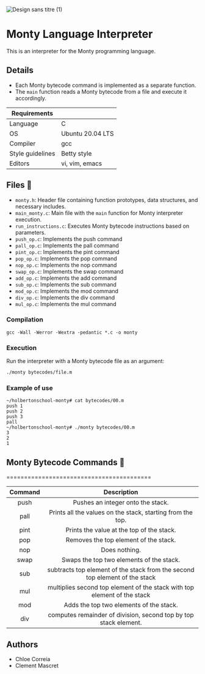 ![Design sans titre (1)](https://github.com/chloe0524/holbertonschool-monty/assets/127857895/6af77bf9-2116-489a-826c-6c67aba9af9f)


# Monty Language Interpreter


This is an interpreter for the Monty programming language.

## Details

- Each Monty bytecode command is implemented as a separate function.
- The `main` function reads a Monty bytecode from a file and execute it accordingly.

| Requirements           |                    |
|------------------------|--------------------|
| Language               | C                  |
| OS                     | Ubuntu 20.04 LTS   |
| Compiler               | gcc                |
| Style guidelines       | Betty style        |
| Editors                | vi, vim, emacs     |


## Files :open_file_folder:

- `monty.h`: Header file containing function prototypes, data structures, and necessary includes.
- `main_monty.c`: Main file with the `main` function for Monty interpreter execution.
- `run_instructions.c`: Executes Monty bytecode instructions based on parameters.
- `push_op.c`: Implements the push command
- `pall_op.c`: Implements the pall command
- `pint_op.c`: Implements the pint command
- `pop_op.c`: Implements the pop command
- `nop_op.c`: Implements the nop command
- `swap_op.c`: Implements the swap command
- `add_op.c`: Implements the add command
- `sub_op.c`: Implements the sub command
- `mod_op.c`: Implements the mod command
- `div_op.c`: Implements the div command
- `mul_op.c`: Implements the mul command

### Compilation
````
gcc -Wall -Werror -Wextra -pedantic *.c -o monty
````
### Execution
Run the interpreter with a Monty bytecode file as an argument:
```bash
./monty bytecodes/file.m
```
### Example of use
````
~/holbertonschool-monty# cat bytecodes/00.m
push 1
push 2
push 3
pall
~/holbertonschool-monty# ./monty bytecodes/00.m
3
2
1
````

## Monty Bytecode Commands :snake:
=========================================

| Command | Description |
| :-----: | :---------: |
|  push   | Pushes an integer onto the stack. |
|  pall   | Prints all the values on the stack, starting from the top. |
|  pint   | Prints the value at the top of the stack. |
|  pop    | Removes the top element of the stack. |
|  nop    | Does nothing. |
|  swap   | Swaps the top two elements of the stack. |
|  sub    |  subtracts top element of the stack from the second top element of the stack |
|  mul   | multiplies second top element of the stack with top element of the stack |
|  mod    | Adds the top two elements of the stack. |
|  div    | computes remainder of division, second top by top stack element. |

## Authors
- Chloe Correia
- Clement Mascret 
